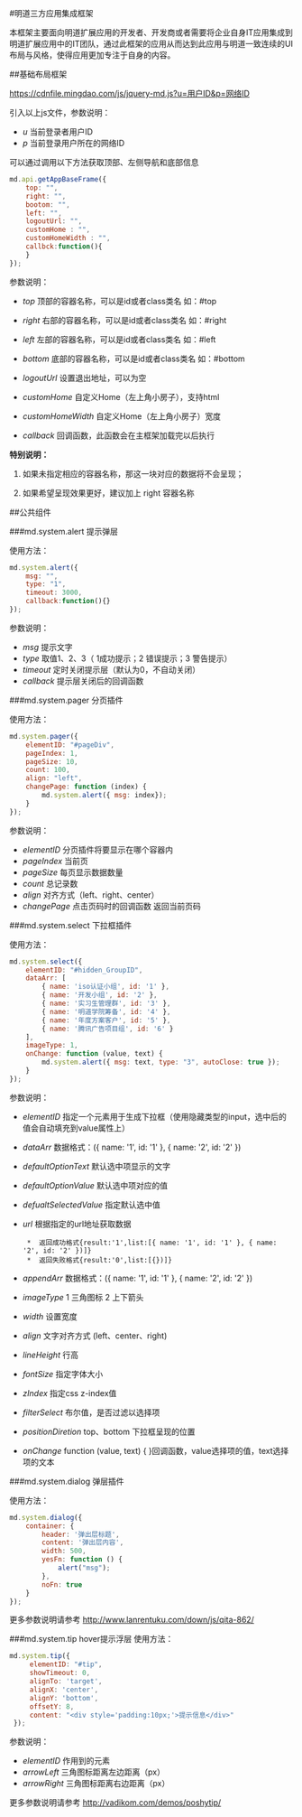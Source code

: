 #明道三方应用集成框架

本框架主要面向明道扩展应用的开发者、开发商或者需要将企业自身IT应用集成到明道扩展应用中的IT团队，通过此框架的应用从而达到此应用与明道一致连续的UI布局与风格，使得应用更加专注于自身的内容。

##基础布局框架

https://cdnfile.mingdao.com/js/jquery-md.js?u=用户ID&p=网络ID

引入以上js文件，参数说明：

*  *u* 当前登录者用户ID
*  *p* 当前登录用户所在的网络ID

可以通过调用以下方法获取顶部、左侧导航和底部信息

```javascript
md.api.getAppBaseFrame({
    top: "",
    right: "",
    bootom: "",
    left: "",
    logoutUrl: "",
    customHome : "",
    customHomeWidth : "",
    callbck:function(){
    }
});
```
参数说明：

*  *top*     顶部的容器名称，可以是id或者class类名  如：#top

*  *right*    右部的容器名称，可以是id或者class类名  如：#right

*  *left*     左部的容器名称，可以是id或者class类名  如：#left

*  *bottom*  底部的容器名称，可以是id或者class类名  如：#bottom

*  *logoutUrl* 设置退出地址，可以为空

*  *customHome* 自定义Home（左上角小房子），支持html

*  *customHomeWidth* 自定义Home（左上角小房子）宽度

*  *callback* 回调函数，此函数会在主框架加载完以后执行


**特别说明：**

1.  如果未指定相应的容器名称，那这一块对应的数据将不会呈现；

2.  如果希望呈现效果更好，建议加上 right 容器名称


##公共组件

###md.system.alert  提示弹层

使用方法：
```javascript
md.system.alert({ 	
    msg: "", 
    type: "1", 
    timeout: 3000,
    callback:function(){}
});
```
参数说明：

*  *msg*	提示文字
*  *type*	取值1、2、3（ 1成功提示；2 错误提示；3 警告提示）
*  *timeout*	定时关闭提示层（默认为0，不自动关闭）
*  *callback*	提示层关闭后的回调函数

###md.system.pager  分页插件

使用方法：
```javascript
md.system.pager({
    elementID: "#pageDiv",
    pageIndex: 1,
    pageSize: 10,
    count: 100,
    align: "left",
    changePage: function (index) {
        md.system.alert({ msg: index});
    }
});
```
参数说明：

*  *elementID*	分页插件将要显示在哪个容器内
*  *pageIndex*	当前页
*  *pageSize*	每页显示数据数量
*  *count*	总记录数
*  *align*	对齐方式（left、right、center）
*  *changePage*	点击页码时的回调函数 返回当前页码


###md.system.select   下拉框插件

使用方法：
```javascript
md.system.select({
    elementID: "#hidden_GroupID",
    dataArr: [
        { name: 'iso认证小组', id: '1' },
        { name: '开发小组', id: '2' },
        { name: '实习生管理群', id: '3' },
        { name: '明道学院筹备', id: '4' },
        { name: '年度方案客户', id: '5' },
        { name: '腾讯广告项目组', id: '6' }
    ],
    imageType: 1,
    onChange: function (value, text) {
        md.system.alert({ msg: text, type: "3", autoClose: true });
    }
});
```
参数说明：

*  *elementID*	指定一个元素用于生成下拉框（使用隐藏类型的input，选中后的值会自动填充到value属性上）
*  *dataArr*	数据格式：({ name: '1', id: '1' }, { name: '2', id: '2' })
*  *defaultOptionText*	默认选中项显示的文字
*  *defaultOptionValue*	默认选中项对应的值
*  *defualtSelectedValue*	指定默认选中值
*  *url*	根据指定的url地址获取数据

        *  返回成功格式{result:'1',list:[{ name: '1', id: '1' }, { name: '2', id: '2' })]} 
        *  返回失败格式{result:'0',list:[{})]} 
*  *appendArr*	数据格式：({ name: '1', id: '1' }, { name: '2', id: '2' })
*  *imageType*	1 三角图标  2 上下箭头
*  *width*	设置宽度
*  *align*	文字对齐方式 (left、center、right)
*  *lineHeight*	行高
*  *fontSize*	指定字体大小
*  *zIndex*	指定css z-index值
*  *filterSelect*	布尔值，是否过滤以选择项
*  *positionDiretion*	top、bottom 下拉框呈现的位置
*  *onChange*	function (value, text) { }回调函数，value选择项的值，text选择项的文本


###md.system.dialog  弹层插件

使用方法：
```javascript
md.system.dialog({
 	container: {
        header: '弹出层标题',
        content: '弹出层内容',
        width: 500,
        yesFn: function () {
            alert("msg");
        },
        noFn: true
    }
});
```
更多参数说明请参考  http://www.lanrentuku.com/down/js/qita-862/


###md.system.tip  hover提示浮层
使用方法：
```javascript
md.system.tip({
     elementID: "#tip",
     showTimeout: 0,
     alignTo: 'target',
     alignX: 'center',
     alignY: 'bottom',
     offsetY: 8,
     content: "<div style='padding:10px;'>提示信息</div>"
 });
```
参数说明：

*  *elementID*   	作用到的元素
*  *arrowLeft*	三角图标距离左边距离（px）
*  *arrowRight*	三角图标距离右边距离（px）

更多参数说明请参考 http://vadikom.com/demos/poshytip/


  


